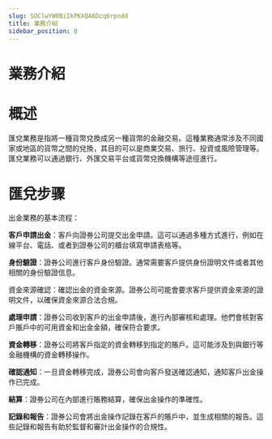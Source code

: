 ```yaml
---
slug: SOClwYW0BiIkPKkQA6Dcq6rpndd
title: 業務介紹
sidebar_position: 0
---
```



# 業務介紹


# 概述


匯兌業務是指將一種貨幣兌換成另一種貨幣的金融交易。這種業務通常涉及不同國家或地區的貨幣之間的兌換，其目的可以是商業交易、旅行、投資或風險管理等。匯兌業務可以通過銀行、外匯交易平台或貨幣兌換機構等途徑進行。


# 匯兌步骤


出金業務的基本流程：


**客戶申請出金**：客戶向證券公司提交出金申請。這可以通過多種方式進行，例如在線平台、電話、或者到證券公司的櫃台填寫申請表格等。


**身份驗證**：證券公司進行客戶身份驗證。通常需要客戶提供身份證明文件或者其他相關的身份驗證信息。


資金來源確認：確認出金的資金來源。證券公司可能會要求客戶提供資金來源的證明文件，以確保資金來源合法合規。


**處理申請**：證券公司收到客戶的出金申請後，進行內部審核和處理。他們會核對客戶賬戶中的可用資金和出金金額，確保符合要求。


**資金轉移**：證券公司將客戶指定的資金轉移到指定的賬戶。這可能涉及到與銀行等金融機構的資金轉移操作。


**確認通知**：一旦資金轉移完成，證券公司會向客戶發送確認通知，通知客戶出金操作已完成。


**結算**：證券公司在內部進行賬務結算，確保出金操作的準確性。


**記錄和報告**：證券公司會將出金操作記錄在客戶的賬戶中，並生成相關的報告。這些記錄和報告有助於監督和審計出金操作的合規性。

